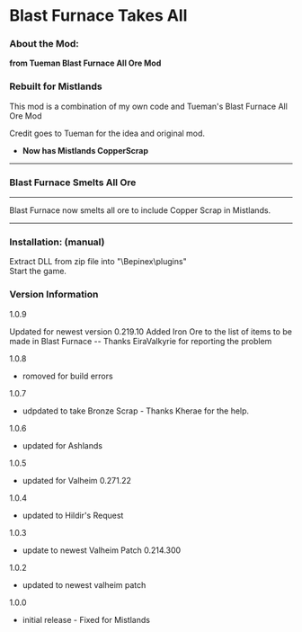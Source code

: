 # Blast Furnace Takes All

### About the Mod:
<b>from Tueman Blast Furnace All Ore Mod </b>

### Rebuilt for Mistlands

This mod is a combination of my own code and Tueman's Blast Furnace All Ore Mod  

Credit goes to Tueman for the idea and original mod.

- <b>Now has Mistlands CopperScrap</b>
___
### Blast Furnace Smelts All Ore
___
Blast Furnace now smelts all ore to include Copper Scrap in Mistlands.

___
### Installation: (manual)  
Extract DLL from zip file into "<GameDirectory>\Bepinex\plugins"  
Start the game.

### Version Information

1.0.9


Updated for newest version 0.219.10
Added Iron Ore to the list of items to be made in Blast Furnace
-- Thanks EiraValkyrie for reporting the problem


1.0.8

- romoved for build errors

1.0.7

- udpdated to take Bronze Scrap - Thanks Kherae for the help.  


1.0.6

- updated for Ashlands

1.0.5

- updated for Valheim 0.271.22


1.0.4

- updated to Hildir's Request


1.0.3

- update to newest Valheim Patch 0.214.300


1.0.2

- updated to newest valheim patch

1.0.0

- initial release - Fixed for Mistlands